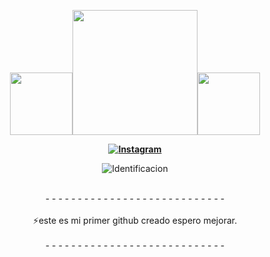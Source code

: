 <div align=center>
  
  <img src="https://i.pinimg.com/originals/ac/8f/61/ac8f610d390a504026b5e7bd2b67818f.gif" width ="100"><img src="https://i.pinimg.com/originals/ac/8f/61/ac8f610d390a504026b5e7bd2b67818f.gif" width ="200"><img src="https://i.pinimg.com/originals/ac/8f/61/ac8f610d390a504026b5e7bd2b67818f.gif" width ="100">

<b>[![Instagram](https://img.shields.io/badge/Jaime%20Bedoya-%23E4405F.svg?logo=Instagram&logoColor=white)](https://www.instagram.com/andresrios1237/) </b>



<img src="https://www.google.com/url?sa=i&url=https%3A%2F%2Fwww.pinterest.com%2Fpin%2Fnew-trending-gif-on-giphy-august-15-2017-at-0333pm--814236807601664284%2F&psig=AOvVaw2iF7KFPngAbGDgEAjtWLNT&ust=1757250623840000&source=images&cd=vfe&opi=89978449&ved=0CBQQjRxqFwoTCIjsgvCaxI8DFQAAAAAdAAAAABAE" alt="Identificacion">

  

  <br> - - - - - - - - - - - - - - - - - - - - - - - - - - - - <br>
  <br>⚡este es mi primer github creado espero mejorar.<br>
  <br> - - - - - - - - - - - - - - - - - - - - - - - - - - - - <br>
